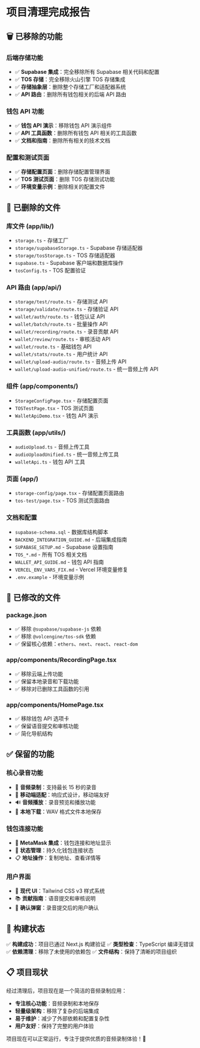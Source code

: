 # 项目清理完成报告

## 🗑️ 已移除的功能

### 后端存储功能
- ✅ **Supabase 集成**：完全移除所有 Supabase 相关代码和配置
- ✅ **TOS 存储**：完全移除火山引擎 TOS 存储集成
- ✅ **存储抽象层**：删除整个存储工厂和适配器系统
- ✅ **API 路由**：删除所有钱包相关的后端 API 路由

### 钱包 API 功能
- ✅ **钱包 API 演示**：移除钱包 API 演示组件
- ✅ **API 工具函数**：删除所有钱包 API 相关的工具函数
- ✅ **文档和指南**：删除所有相关的技术文档

### 配置和测试页面
- ✅ **存储配置页面**：删除存储配置管理界面
- ✅ **TOS 测试页面**：删除 TOS 存储测试功能
- ✅ **环境变量示例**：删除相关的配置文件

## 📁 已删除的文件

### 库文件 (app/lib/)
- `storage.ts` - 存储工厂
- `storage/supabaseStorage.ts` - Supabase 存储适配器
- `storage/tosStorage.ts` - TOS 存储适配器
- `supabase.ts` - Supabase 客户端和数据库操作
- `tosConfig.ts` - TOS 配置验证

### API 路由 (app/api/)
- `storage/test/route.ts` - 存储测试 API
- `storage/validate/route.ts` - 存储验证 API
- `wallet/auth/route.ts` - 钱包认证 API
- `wallet/batch/route.ts` - 批量操作 API
- `wallet/recording/route.ts` - 录音贡献 API
- `wallet/review/route.ts` - 审核活动 API
- `wallet/route.ts` - 基础钱包 API
- `wallet/stats/route.ts` - 用户统计 API
- `wallet/upload-audio/route.ts` - 音频上传 API
- `wallet/upload-audio-unified/route.ts` - 统一音频上传 API

### 组件 (app/components/)
- `StorageConfigPage.tsx` - 存储配置页面
- `TOSTestPage.tsx` - TOS 测试页面
- `WalletApiDemo.tsx` - 钱包 API 演示

### 工具函数 (app/utils/)
- `audioUpload.ts` - 音频上传工具
- `audioUploadUnified.ts` - 统一音频上传工具
- `walletApi.ts` - 钱包 API 工具

### 页面 (app/)
- `storage-config/page.tsx` - 存储配置页面路由
- `tos-test/page.tsx` - TOS 测试页面路由

### 文档和配置
- `supabase-schema.sql` - 数据库结构脚本
- `BACKEND_INTEGRATION_GUIDE.md` - 后端集成指南
- `SUPABASE_SETUP.md` - Supabase 设置指南
- `TOS_*.md` - 所有 TOS 相关文档
- `WALLET_API_GUIDE.md` - 钱包 API 指南
- `VERCEL_ENV_VARS_FIX.md` - Vercel 环境变量修复
- `.env.example` - 环境变量示例

## 🔧 已修改的文件

### package.json
- ✅ 移除 `@supabase/supabase-js` 依赖
- ✅ 移除 `@volcengine/tos-sdk` 依赖
- ✅ 保留核心依赖：`ethers`、`next`、`react`、`react-dom`

### app/components/RecordingPage.tsx
- ✅ 移除云端上传功能
- ✅ 保留本地录音和下载功能
- ✅ 移除对已删除工具函数的引用

### app/components/HomePage.tsx
- ✅ 移除钱包 API 选项卡
- ✅ 保留语音提交和审核功能
- ✅ 简化导航结构

## ✅ 保留的功能

### 核心录音功能
- 🎤 **音频录制**：支持最长 15 秒的录音
- 📱 **移动端适配**：响应式设计，移动端友好
- 🔊 **音频播放**：录音预览和播放功能
- 💾 **本地下载**：WAV 格式文件本地保存

### 钱包连接功能
- 🔗 **MetaMask 集成**：钱包连接和地址显示
- 🔐 **状态管理**：持久化钱包连接状态
- 📋 **地址操作**：复制地址、查看详情等

### 用户界面
- 🎨 **现代 UI**：Tailwind CSS v3 样式系统
- 📚 **贡献指南**：语音提交和审核说明
- 🔄 **确认弹窗**：录音提交后的用户确认

## 🚀 构建状态

✅ **构建成功**：项目已通过 Next.js 构建验证
✅ **类型检查**：TypeScript 编译无错误
✅ **依赖清理**：移除了未使用的依赖包
✅ **文件结构**：保持了清晰的项目组织

## 📋 项目现状

经过清理后，项目现在是一个简洁的音频录制应用：

- **专注核心功能**：音频录制和本地保存
- **轻量级架构**：移除了复杂的后端集成
- **易于维护**：减少了外部依赖和配置复杂性
- **用户友好**：保持了完整的用户体验

项目现在可以正常运行，专注于提供优质的音频录制体验！🎉